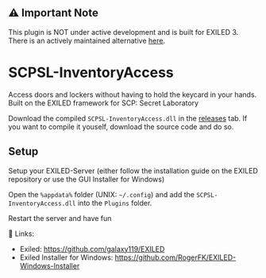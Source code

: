 ## ⚠️ Important Note
This plugin is NOT under active development and is built for EXILED 3. There is an actively maintained alternative [here](https://github.com/Parkeymon/RemoteKeycard).

# SCPSL-InventoryAccess

Access doors and lockers without having to hold the keycard in your hands. 
Built on the EXILED framework for SCP: Secret Laboratory

Download the compiled `SCPSL-InventoryAccess.dll` in the [releases](https://github.com/DWalz/SCPSL-InventoryAccess/releases) tab. 
If you want to compile it youself, download the source code and do so.

## Setup

Setup your EXILED-Server (either follow the installation guide on the EXILED repository or use the GUI Installer for Windows)
 
Open the `%appdata%` folder (UNIX: `~/.config`) and add the `SCPSL-InventoryAccess.dll` into the `Plugins` folder. 

Restart the server and have fun

🔗 Links:
 - Exiled: https://github.com/galaxy119/EXILED
 - Exiled Installer for Windows: https://github.com/RogerFK/EXILED-Windows-Installer
